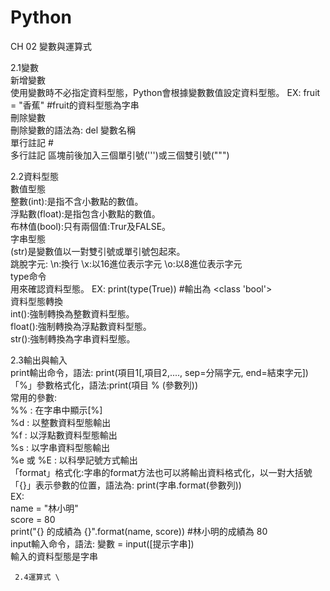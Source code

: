 # Python
CH 02 變數與運算式
  
  2.1變數 \
  新增變數 \
    使用變數時不必指定資料型態，Python會根據變數數值設定資料型態。 EX: fruit = "香蕉"  #fruit的資料型態為字串 \
  刪除變數 \
    刪除變數的語法為: del 變數名稱 \
  單行註記    # \
  多行註記    區塊前後加入三個單引號(''')或三個雙引號(""") 
  
  2.2資料型態 \
  數值型態 \
    整數(int):是指不含小數點的數值。 \
    浮點數(float):是指包含小數點的數值。 \
    布林值(bool):只有兩個值:Trur及FALSE。 \
  字串型態 \
    (str)是變數值以一對雙引號或單引號包起來。 \
    跳脫字元:  \n:換行   \x:以16進位表示字元    \o:以8進位表示字元 \
  type命令 \
    用來確認資料型態。  EX: print(type(True))   #輸出為  <class 'bool'> \
  資料型態轉換 \
    int():強制轉換為整數資料型態。 \
    float():強制轉換為浮點數資料型態。 \
    str():強制轉換為字串資料型態。 
    
   2.3輸出與輸入 \
    print輸出命令，語法: print(項目1[,項目2,...., sep=分隔字元, end=結束字元]) \
    「%」參數格式化，語法:print(項目 % (參數列)) \
      常用的參數: \
        %% : 在字串中顯示[%] \
        %d : 以整數資料型態輸出 \
        %f : 以浮點數資料型態輸出 \
        %s : 以字串資料型態輸出 \
        %e 或 %E : 以科學記號方式輸出 \
    「format」格式化:字串的format方法也可以將輸出資料格式化，以一對大括號「{}」表示參數的位置，語法為:
        print(字串.format(參數列)) \
        EX: \
        name = "林小明" \
        score = 80 \
        print("{} 的成績為 {}".format(name, score))  #林小明的成績為 80 \
     input輸入命令，語法: 變數 = input([提示字串])  \
     輸入的資料型態是字串
     
     2.4運算式 \
     
        
        
        
